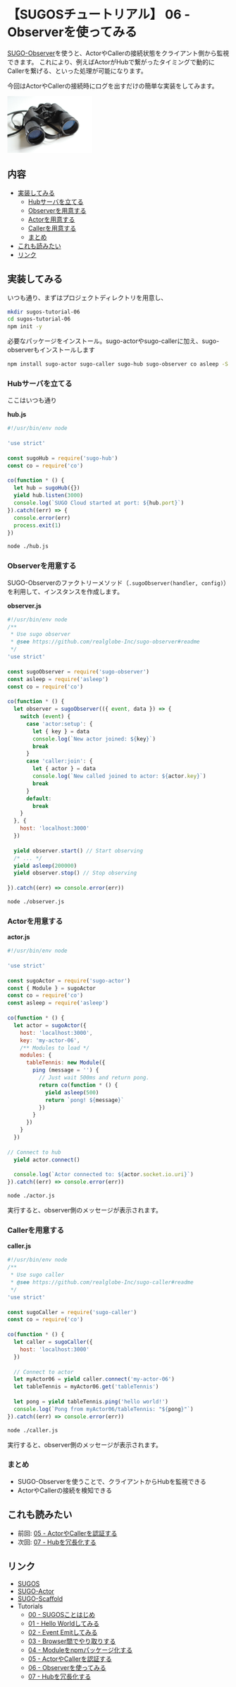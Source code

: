 # 【SUGOSチュートリアル】 06 - Observerを使ってみる

[SUGO-Observer](https://github.com/realglobe-Inc/sugo-observer#readme)を使うと、ActorやCallerの接続状態をクライアント側から監視できます。
これにより、例えばActorがHubで繋がったタイミングで動的にCallerを繋げる、といった処理が可能になります。

今回はActorやCallerの接続時にログを出すだけの簡単な実装をしてみます。


<a href="https://github.com/realglobe-Inc/sugos-tutorial/blob/master/dist/markdown/ja/06%20-%20Observer%E3%82%92%E4%BD%BF%E3%81%A3%E3%81%A6%E3%81%BF%E3%82%8B.md">
    <img src="../../images/eyecatch-dynamic.jpg"
         alt="eyecatch"
         height="128"
         style="height:128px"
    /></a>

## 内容
- [実装してみる](#%E5%AE%9F%E8%A3%85%E3%81%97%E3%81%A6%E3%81%BF%E3%82%8B)
  * [Hubサーバを立てる](#hub%E3%82%B5%E3%83%BC%E3%83%90%E3%82%92%E7%AB%8B%E3%81%A6%E3%82%8B)
  * [Observerを用意する](#observer%E3%82%92%E7%94%A8%E6%84%8F%E3%81%99%E3%82%8B)
  * [Actorを用意する](#actor%E3%82%92%E7%94%A8%E6%84%8F%E3%81%99%E3%82%8B)
  * [Callerを用意する](#caller%E3%82%92%E7%94%A8%E6%84%8F%E3%81%99%E3%82%8B)
  * [まとめ](#%E3%81%BE%E3%81%A8%E3%82%81)
- [これも読みたい](#%E3%81%93%E3%82%8C%E3%82%82%E8%AA%AD%E3%81%BF%E3%81%9F%E3%81%84)
- [リンク](#%E3%83%AA%E3%83%B3%E3%82%AF)


## 実装してみる

いつも通り、まずはプロジェクトディレクトリを用意し、


```bash
mkdir sugos-tutorial-06
cd sugos-tutorial-06
npm init -y

```

必要なパッケージをインストール。sugo-actorやsugo-callerに加え、sugo-observerもインストールします

```bash
npm install sugo-actor sugo-caller sugo-hub sugo-observer co asleep -S
```

### Hubサーバを立てる

ここはいつも通り

**hub.js**

```javascript
#!/usr/bin/env node

'use strict'

const sugoHub = require('sugo-hub')
const co = require('co')

co(function * () {
  let hub = sugoHub({})
  yield hub.listen(3000)
  console.log(`SUGO Cloud started at port: ${hub.port}`)
}).catch((err) => {
  console.error(err)
  process.exit(1)
})

```
```bash
node ./hub.js
```

### Observerを用意する

SUGO-Observerのファクトリーメソッド（`.sugoObserver(handler, config)`）を利用して、インスタンスを作成します。


**observer.js**

```javascript
#!/usr/bin/env node
/**
 * Use sugo observer
 * @see https://github.com/realglobe-Inc/sugo-observer#readme
 */
'use strict'

const sugoObserver = require('sugo-observer')
const asleep = require('asleep')
const co = require('co')

co(function * () {
  let observer = sugoObserver(({ event, data }) => {
    switch (event) {
      case 'actor:setup': {
        let { key } = data
        console.log(`New actor joined: ${key}`)
        break
      }
      case 'caller:join': {
        let { actor } = data
        console.log(`New called joined to actor: ${actor.key}`)
        break
      }
      default:
        break
    }
  }, {
    host: 'localhost:3000'
  })

  yield observer.start() // Start observing
  /* ... */
  yield asleep(200000)
  yield observer.stop() // Stop observing

}).catch((err) => console.error(err))

```

```bash
node ./observer.js
```


### Actorを用意する

**actor.js**

```javascript
#!/usr/bin/env node

'use strict'

const sugoActor = require('sugo-actor')
const { Module } = sugoActor
const co = require('co')
const asleep = require('asleep')

co(function * () {
  let actor = sugoActor({
    host: 'localhost:3000',
    key: 'my-actor-06',
    /** Modules to load */
    modules: {
      tableTennis: new Module({
        ping (message = '') {
          // Just wait 500ms and return pong.
          return co(function * () {
            yield asleep(500)
            return `pong! ${message}`
          })
        }
      })
    }
  })

// Connect to hub
  yield actor.connect()

  console.log(`Actor connected to: ${actor.socket.io.uri}`)
}).catch((err) => console.error(err))

```

```bash
node ./actor.js
```

実行すると、observer側のメッセージが表示されます。

### Callerを用意する


**caller.js**

```javascript
#!/usr/bin/env node
/**
 * Use sugo caller
 * @see https://github.com/realglobe-Inc/sugo-caller#readme
 */
'use strict'

const sugoCaller = require('sugo-caller')
const co = require('co')

co(function * () {
  let caller = sugoCaller({
    host: 'localhost:3000'
  })

  // Connect to actor
  let myActor06 = yield caller.connect('my-actor-06')
  let tableTennis = myActor06.get('tableTennis')

  let pong = yield tableTennis.ping('hello world!')
  console.log(`Pong from myActor06/tableTennis: "${pong}"`)
}).catch((err) => console.error(err))


```

```bash
node ./caller.js
```

実行すると、observer側のメッセージが表示されます。


### まとめ

+ SUGO-Observerを使うことで、クライアントからHubを監視できる
+ ActorやCallerの接続を検知できる



## これも読みたい

+ 前回: [05 - ActorやCallerを認証する](https://github.com/realglobe-Inc/sugos-tutorial/blob/master/dist/markdown/ja/05%20-%20Actor%E3%82%84Caller%E3%82%92%E8%AA%8D%E8%A8%BC%E3%81%99%E3%82%8B.md)
+ 次回: [07 - Hubを冗長化する](https://github.com/realglobe-Inc/sugos-tutorial/blob/master/dist/markdown/ja/07%20-%20Hub%E3%82%92%E5%86%97%E9%95%B7%E5%8C%96%E3%81%99%E3%82%8B.md)

## リンク

+ [SUGOS](https://github.com/realglobe-Inc/sugos)
+ [SUGO-Actor](https://github.com/realglobe-Inc/sugo-actor)
+ [SUGO-Scaffold](https://github.com/realglobe-Inc/sugo-scaffold)
+ Tutorials
  + [00 - SUGOSことはじめ](https://github.com/realglobe-Inc/sugos-tutorial/blob/master/dist/markdown/ja/00%20-%20SUGOS%E3%81%93%E3%81%A8%E3%81%AF%E3%81%98%E3%82%81.md)
  + [01 - Hello Worldしてみる](https://github.com/realglobe-Inc/sugos-tutorial/blob/master/dist/markdown/ja/01%20-%20Hello%20World%E3%81%97%E3%81%A6%E3%81%BF%E3%82%8B.md)
  + [02 - Event Emitしてみる](https://github.com/realglobe-Inc/sugos-tutorial/blob/master/dist/markdown/ja/02%20-%20Event%20Emit%E3%81%97%E3%81%A6%E3%81%BF%E3%82%8B.md)
  + [03 - Browser間でやり取りする](https://github.com/realglobe-Inc/sugos-tutorial/blob/master/dist/markdown/ja/03%20-%20Browser%E9%96%93%E3%81%A7%E3%82%84%E3%82%8A%E5%8F%96%E3%82%8A%E3%81%99%E3%82%8B.md)
  + [04 - Moduleをnpmパッケージ化する](https://github.com/realglobe-Inc/sugos-tutorial/blob/master/dist/markdown/ja/04%20-%20Module%E3%82%92npm%E3%83%91%E3%83%83%E3%82%B1%E3%83%BC%E3%82%B8%E5%8C%96%E3%81%99%E3%82%8B.md)
  + [05 - ActorやCallerを認証する](https://github.com/realglobe-Inc/sugos-tutorial/blob/master/dist/markdown/ja/05%20-%20Actor%E3%82%84Caller%E3%82%92%E8%AA%8D%E8%A8%BC%E3%81%99%E3%82%8B.md)
  + [06 - Observerを使ってみる](https://github.com/realglobe-Inc/sugos-tutorial/blob/master/dist/markdown/ja/06%20-%20Observer%E3%82%92%E4%BD%BF%E3%81%A3%E3%81%A6%E3%81%BF%E3%82%8B.md)
  + [07 - Hubを冗長化する](https://github.com/realglobe-Inc/sugos-tutorial/blob/master/dist/markdown/ja/07%20-%20Hub%E3%82%92%E5%86%97%E9%95%B7%E5%8C%96%E3%81%99%E3%82%8B.md)
